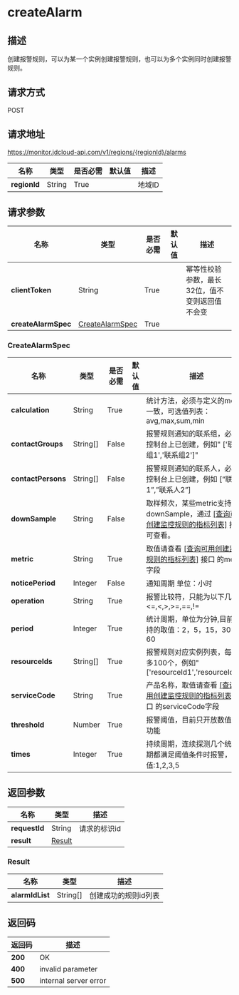 # createAlarm


## 描述
创建报警规则，可以为某一个实例创建报警规则，也可以为多个实例同时创建报警规则。

## 请求方式
POST

## 请求地址
https://monitor.jdcloud-api.com/v1/regions/{regionId}/alarms

|名称|类型|是否必需|默认值|描述|
|---|---|---|---|---|
|**regionId**|String|True||地域ID|

## 请求参数
|名称|类型|是否必需|默认值|描述|
|---|---|---|---|---|
|**clientToken**|String|True||幂等性校验参数，最长32位，值不变则返回值不会变|
|**createAlarmSpec**|[CreateAlarmSpec](##CreateAlarmSpec)|True|||

### <a name="CreateAlarmSpec">CreateAlarmSpec</a>
|名称|类型|是否必需|默认值|描述|
|---|---|---|---|---|
|**calculation**|String|True||统计方法，必须与定义的metric一致，可选值列表：avg,max,sum,min|
|**contactGroups**|String[]|False||报警规则通知的联系组，必须在控制台上已创建，例如" ['联系组1','联系组2']"|
|**contactPersons**|String[]|False||报警规则通知的联系人，必须在控制台上已创建，例如 [“联系人1”,”联系人2”]|
|**downSample**|String|False||取样频次，某些metric支持设置downSample，通过 <a href="https://www.jdcloud.com/help/detail/2791/isCatalog/1">[查询可用创建监控规则的指标列表]</a> 接口可查看。|
|**metric**|String|True||取值请查看 <a href="https://www.jdcloud.com/help/detail/2791/isCatalog/1">[查询可用创建监控规则的指标列表]</a> 接口 的metric字段|
|**noticePeriod**|Integer|False||通知周期 单位：小时|
|**operation**|String|True||报警比较符，只能为以下几种<=,<,>,>=,==,!=|
|**period**|Integer|True||统计周期，单位为分钟,目前支持的取值：2，5，15，30，60|
|**resourceIds**|String[]|True||报警规则对应实例列表，每次最多100个，例如"['resourceId1','resourceId2']"|
|**serviceCode**|String|True||产品名称，取值请查看 <a href="https://www.jdcloud.com/help/detail/2791/isCatalog/1">[查询可用创建监控规则的指标列表]</a> 接口 的serviceCode字段|
|**threshold**|Number|True||报警阈值，目前只开放数值类型功能|
|**times**|Integer|True||持续周期，连续探测几个统计周期都满足阈值条件时报警，可选值:1,2,3,5|

## 返回参数
|名称|类型|描述|
|---|---|---|
|**requestId**|String|请求的标识id|
|**result**|[Result](##Result)||


### <a name="Result">Result</a>
|名称|类型|描述|
|---|---|---|
|**alarmIdList**|String[]|创建成功的规则id列表|

## 返回码
|返回码|描述|
|---|---|
|**200**|OK|
|**400**|invalid parameter|
|**500**|internal server error|
